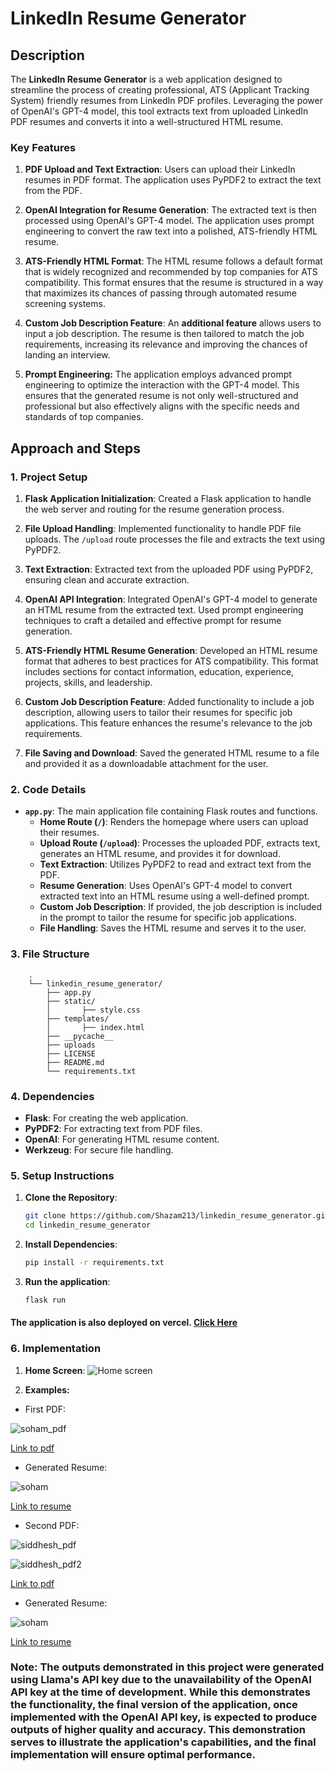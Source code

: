 # LinkedIn Resume Generator

## Description

The **LinkedIn Resume Generator** is a web application designed to streamline the process of creating professional, ATS (Applicant Tracking System) friendly resumes from LinkedIn PDF profiles. Leveraging the power of OpenAI's GPT-4 model, this tool extracts text from uploaded LinkedIn PDF resumes and converts it into a well-structured HTML resume.

### Key Features

1. **PDF Upload and Text Extraction**: Users can upload their LinkedIn resumes in PDF format. The application uses PyPDF2 to extract the text from the PDF.

2. **OpenAI Integration for Resume Generation**: The extracted text is then processed using OpenAI's GPT-4 model. The application uses prompt engineering to convert the raw text into a polished, ATS-friendly HTML resume.

3. **ATS-Friendly HTML Format**: The HTML resume follows a default format that is widely recognized and recommended by top companies for ATS compatibility. This format ensures that the resume is structured in a way that maximizes its chances of passing through automated resume screening systems.

4. **Custom Job Description Feature**: An **additional feature** allows users to input a job description. The resume is then tailored to match the job requirements, increasing its relevance and improving the chances of landing an interview.

5. **Prompt Engineering:** The application employs advanced prompt engineering to optimize the interaction with the GPT-4 model. This ensures that the generated resume is not only well-structured and professional but also effectively aligns with the specific needs and standards of top companies.

## Approach and Steps

### 1. **Project Setup**

1. **Flask Application Initialization**: Created a Flask application to handle the web server and routing for the resume generation process.

2. **File Upload Handling**: Implemented functionality to handle PDF file uploads. The `/upload` route processes the file and extracts the text using PyPDF2.

3. **Text Extraction**: Extracted text from the uploaded PDF using PyPDF2, ensuring clean and accurate extraction.

4. **OpenAI API Integration**: Integrated OpenAI's GPT-4 model to generate an HTML resume from the extracted text. Used prompt engineering techniques to craft a detailed and effective prompt for resume generation.

5. **ATS-Friendly HTML Resume Generation**: Developed an HTML resume format that adheres to best practices for ATS compatibility. This format includes sections for contact information, education, experience, projects, skills, and leadership.

6. **Custom Job Description Feature**: Added functionality to include a job description, allowing users to tailor their resumes for specific job applications. This feature enhances the resume's relevance to the job requirements.

7. **File Saving and Download**: Saved the generated HTML resume to a file and provided it as a downloadable attachment for the user.

### 2. **Code Details**

- **`app.py`**: The main application file containing Flask routes and functions.
  - **Home Route (`/`)**: Renders the homepage where users can upload their resumes.
  - **Upload Route (`/upload`)**: Processes the uploaded PDF, extracts text, generates an HTML resume, and provides it for download.
  - **Text Extraction**: Utilizes PyPDF2 to read and extract text from the PDF.
  - **Resume Generation**: Uses OpenAI's GPT-4 model to convert extracted text into an HTML resume using a well-defined prompt.
  - **Custom Job Description**: If provided, the job description is included in the prompt to tailor the resume for specific job applications.
  - **File Handling**: Saves the HTML resume and serves it to the user.
### 3. **File Structure**

        .
        └── linkedin_resume_generator/
            ├── app.py
            ├── static/
            │       ├── style.css
            ├── templates/
            │       ├── index.html
            ├── __pycache__
            ├── uploads
            ├── LICENSE
            ├── README.md
            └── requirements.txt
    
### 4. **Dependencies**

- **Flask**: For creating the web application.
- **PyPDF2**: For extracting text from PDF files.
- **OpenAI**: For generating HTML resume content.
- **Werkzeug**: For secure file handling.

### 5. **Setup Instructions**

1. **Clone the Repository**:
   ```bash
   git clone https://github.com/Shazam213/linkedin_resume_generator.git
   cd linkedin_resume_generator
2. **Install Dependencies**:
    ```bash
    pip install -r requirements.txt
3. **Run the application**:
    ```bash
    flask run
    ```
#### The application is also deployed on vercel. [Click Here](https://linkedin-resume-generator-7d5pu04yi-shazam213s-projects.vercel.app/)
### 6. **Implementation**
1. **Home Screen**:
![Home screen](./resources/Screenshot%20from%202024-09-14%2021-15-45.png)

2. **Examples:**
- First PDF:

![soham_pdf](./resources/Screenshot%20from%202024-09-14%2021-18-53.png)

[Link to pdf](./resources/soham_linkedin.pdf)

- Generated Resume:

![soham](./resources/Screenshot%20from%202024-09-14%2021-18-28.png)

[Link to resume](./resources/soham_linkedin_resume.html)

- Second PDF:

![siddhesh_pdf](./resources/Screenshot%20from%202024-09-14%2021-19-12.png)

![siddhesh_pdf2](./resources/Screenshot%20from%202024-09-14%2021-19-19.png)

[Link to pdf](./resources/siddhesh_linkedin.pdf)

- Generated Resume:

![soham](./resources/Screenshot%20from%202024-09-14%2021-19-28.png)

[Link to resume](./resources/siddhesh_linkedin_resume.html)

### Note: The outputs demonstrated in this project were generated using Llama's API key due to the unavailability of the OpenAI API key at the time of development. While this demonstrates the functionality, the final version of the application, once implemented with the OpenAI API key, is expected to produce outputs of higher quality and accuracy. This demonstration serves to illustrate the application's capabilities, and the final implementation will ensure optimal performance.
